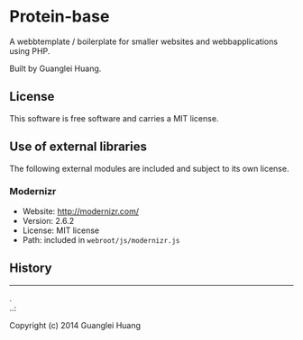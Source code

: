 Protein-base
=========

A webbtemplate / boilerplate for smaller websites and webbapplications using PHP.

Built by Guanglei Huang.




License 
------------------

This software is free software and carries a MIT license.



Use of external libraries
-----------------------------------

The following external modules are included and subject to its own license.



### Modernizr
* Website: http://modernizr.com/
* Version: 2.6.2
* License: MIT license 
* Path: included in `webroot/js/modernizr.js`



History
-----------------------------------




------------------
 .  
..:

Copyright (c) 2014 Guanglei Huang



